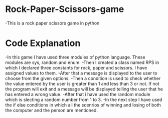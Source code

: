 # Rock-Paper-Scissors-game
-This is a rock paper scissors game in python

# Code Explanation
-In this game I have used three modules of python language. These modules are sys, random and enum.
-Then I created a class named RPS in which I declared three constants for rock, paper
 and scissors. I have assigned values to them. 
-After that a message is displayed to the user to choose from the given options.
-Then a condition is used to check whether the value entered by the user is greater than
1 and less than 3 or not. If not the program will exit and a message will be displayed 
telling the user that he has entered a wrong value.
-After that i have used the random module which is slecting a random number from 1 to 3.
-In the next step I have used the if else conditions in which all the scenrios of winning 
 and losing of both the computer and the person are mentioned.
